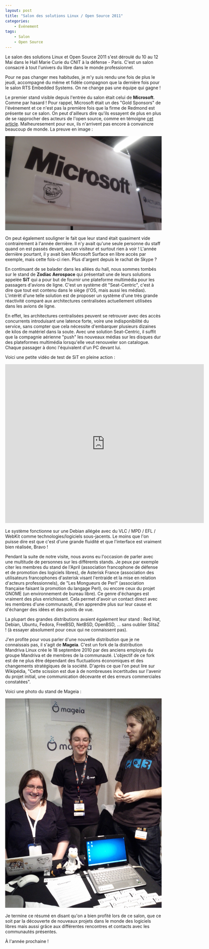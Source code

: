 ```yaml
---
layout: post
title: "Salon des solutions Linux / Open Source 2011"
categories:
    - Événement
tags:
    - Salon
    - Open Source
---
```

Le salon des solutions Linux et Open Source 2011 s'est déroulé du 10 au 12 Mai dans le Hall Marie Curie du CNIT à la défense - Paris. C'est un salon consacré à tout l'univers du libre dans le monde professionnel.

Pour ne pas changer mes habitudes, je m'y suis rendu une fois de plus le jeudi, accompagné du même et fidèle compagnon que la dernière fois pour le salon RTS Embedded Systems. On ne change pas une équipe qui gagne !

<!--more-->

Le premier stand visible depuis l'entrée du salon était celui de **Microsoft**. Comme par hasard ! Pour rappel, Microsoft était un des "Gold Sponsors" de l'événement et ce n'est pas la première fois que la firme de Redmond est présente sur ce salon. On peut d'ailleurs dire qu'ils essayent de plus en plus de se rapprocher des acteurs de l'open source, comme en témoigne [cet article][microsoft_open_source]. Malheuresement pour eux, ils n'arrivent pas encore à convaincre beaucoup de monde. La preuve en image :

![Stand Microsoft avec une troll face - Salon Linux 2011](/assets/images/Salon-Solutions-Linux-2011-1.jpg)

On peut également souligner le fait que leur stand était quasiment vide contrairement à l'année dernière. Il n'y avait qu'une seule personne du staff quand on est passés devant, aucun visiteur et surtout rien à voir ! L'année dernière pourtant, il y avait bien Microsoft Surface en libre accès par exemple, mais cette fois-ci rien. Plus d'argent depuis le rachat de Skype ?

En continuant de se balader dans les allées du hall, nous sommes tombés sur le stand de **Zodiac Aerospace** qui présentait une de leurs solutions appelée **SiT** qui a pour but de fournir une plateforme multimédia pour les passagers d'avions de ligne. C'est un système dit "Seat-Centric", c'est à dire que tout est contenu dans le siège (l'OS, mais aussi les médias). L'intérêt d'une telle solution est de proposer un système d'une très grande réactivité comparé aux architectures centralisées actuellement utilisées dans les avions de ligne.

En effet, les architectures centralisées peuvent se retrouver avec des accès concurrents introduisant une latence forte, voire une indisponibilité du service, sans compter que cela nécessite d'embarquer plusieurs dizaines de kilos de matériel dans la soute. Avec une solution Seat-Centric, il suffit que la compagnie aérienne "push" les nouveaux médias sur les disques dur des plateformes multimédia lorsqu'elle veut renouveler son catalogue. Chaque passager à donc l'équivalent d'un PC devant lui.

Voici une petite vidéo de test de SiT en pleine action :

<iframe width="640" height="510" src="https://www.youtube.com/embed/Lxl9sFYlx9w?rel=0" frameborder="0" allowfullscreen></iframe>

Le système fonctionne sur une Debian allégée avec du VLC / MPD / EFL / WebKit comme technologies/logiciels sous-jacents. Le moins que l'on puisse dire est que c'est d'une grande fluidité et que l'interface est vraiment bien réalisée, Bravo !

Pendant la suite de notre visite, nous avons eu l'occasion de parler avec une multitude de personnes sur les différents stands. Je peux par exemple citer les membres du stand de l'April (association francophone de défense et de promotion des logiciels libres), de Asterisk France (association des utilisateurs francophones d'asterisk visant l'entraide et la mise en relation d'acteurs professionnels), de "Les Mongueurs de Perl" (association française faisant la promotion du langage Perl), ou encore ceux du projet GNOME (un environnement de bureau libre). Ce genre d'échanges est vraiment des plus enrichissant. Cela permet d'avoir un contact direct avec les membres d'une communauté, d'en apprendre plus sur leur cause et d'échanger des idées et des points de vue.

La plupart des grandes distributions avaient également leur stand : Red Hat, Debian, Ubuntu, Fedora, FreeBSD, NetBSD, OpenBSD, ... sans oublier SlitaZ ! (à essayer absolument pour ceux qui ne connaissent pas).

J'en profite pour vous parler d'une nouvelle distribution que je ne connaissais pas, il s'agit de **Mageia**. C'est un fork de la distribution Mandriva Linux crée le 18 septembre 2010 par des anciens employés du groupe Mandriva et de membres de la communauté. L'objectif de ce fork est de ne plus être dépendant des fluctuations économiques et des changements stratégiques de la société. D'après ce que l'on peut lire sur Wikipédia, "Cette scission est due à de nombreuses incertitudes sur l'avenir du projet initial, une communication décevante et des erreurs commerciales constatées".

Voici une photo du stand de Mageia :

![Stand Mageia au salon Linux 2011](/assets/images/Salon-Solutions-Linux-2011-2.jpg)

Je termine ce résumé en disant qu'on a bien profité lors de ce salon, que ce soit par la découverte de nouveaux projets dans le monde des logiciels libres mais aussi grâce aux différentes rencontres et contacts avec les communautés présentes.

À l'année prochaine !

[microsoft_open_source]: https://www.01net.com/editorial/532777/microsoft-nous-ne-combattons-plus-l-open-source/ "Microsoft : Nous ne combattons plus l'open source"
